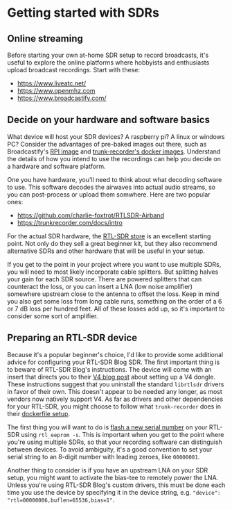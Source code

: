 
# Getting started with SDRs

## Online streaming

Before starting your own at-home SDR setup to record broadcasts, it's useful to explore the online platforms where hobbyists and enthusiasts upload broadcast recordings.  Start with these:
* https://www.liveatc.net/
* https://www.openmhz.com
* https://www.broadcastify.com/
   
## Decide on your hardware and software basics

What device will host your SDR devices? A raspberry pi? A linux or windows PC? Consider the advantages of pre-baked images out there, such as Broadcastify's [RPI image](https://www.broadcastify.com/rpi/) and [trunk-recorder's docker images](https://github.com/robotastic/trunk-recorder/blob/rc/v5.0/Dockerfile). Understand the details of how you intend to use the recordings can help you decide on a hardware and software platform.

One you have hardware, you'll need to think about what decoding software to use. This software decodes the airwaves into actual audio streams, so you can post-process or upload them somwhere. Here are two popular ones:
* https://github.com/charlie-foxtrot/RTLSDR-Airband
* https://trunkrecorder.com/docs/intro
  
For the actual SDR hardware, the [RTL-SDR store](https://www.rtl-sdr.com/buy-rtl-sdr-dvb-t-dongles/) is an excellent starting point. Not only do they sell a great beginner kit, but they also recommend alternative SDRs and other hardware that will be useful in your setup.

If you get to the point in your project where you want to use multiple SDRs, you will need to most likely incorporate cable splitters.  But splitting halves your gain for each SDR source. There are powered splitters that can counteract the loss, or you can insert a LNA (low noise amplifier) somewhere upstream close to the antenna to offset the loss. Keep in mind you also get some loss from long cable runs, something on the order of a 6 or 7 dB loss per hundred feet. All of these losses add up, so it's important to consider some sort of amplifier.

## Preparing an RTL-SDR device

Because it's a popular beginner's choice, I'd like to provide some additional advice for configuring your RTL-SDR Blog SDR. The first important thing is to beware of RTL-SDR Blog's instructions. The device will come with an insert that directs you to their [V4 blog post](https://www.rtl-sdr.com/V4/) about setting up a V4 dongle. These instructions suggest that you uninstall the standard `librtlsdr` drivers in favor of their own. This doesn't appear to be needed any longer, as most vendors now natively support V4. As far as drivers and other dependencies for your RTL-SDR, you might choose to follow what `trunk-recorder` does in their [dockerfile setup](https://github.com/robotastic/trunk-recorder/blob/rc/v5.0/Dockerfile).

The first thing you will want to do is [flash a new serial number](https://forums.radioreference.com/threads/change-rtl-sdr-dongle-serial-numbers-for-novice-user.453672/) on your RTL-SDR using `rtl_eeprom -s`.  This is important when you get to the point where you're using multiple SDRs, so that your recording software can distinguish between devices. To avoid ambiguity, it's a good convention to set your serial string to an 8-digit number with leading zeroes, like `00000001`.

Another thing to consider is if you have an upstream LNA on your SDR setup, you might want to activate the bias-tee to remotely power the LNA. Unless you're using RTL-SDR Blog's custom drivers, this must be done each time you use the device by specifying it in the device string, e.g. `"device": "rtl=00000006,buflen=65536,bias=1"`.